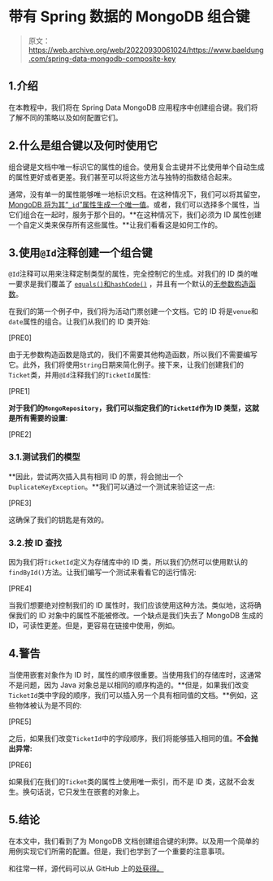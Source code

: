 # 带有 Spring 数据的 MongoDB 组合键

> 原文：<https://web.archive.org/web/20220930061024/https://www.baeldung.com/spring-data-mongodb-composite-key>

## 1.介绍

在本教程中，我们将在 Spring Data MongoDB 应用程序中创建组合键。我们将了解不同的策略以及如何配置它们。

## 2.什么是组合键以及何时使用它

组合键是文档中唯一标识它的属性的组合。使用复合主键并不比使用单个自动生成的属性更好或者更差。我们甚至可以将这些方法与独特的指数结合起来。

通常，没有单一的属性能够唯一地标识文档。在这种情况下，我们可以将其留空， [MongoDB 将为其“`_id`”属性生成一个唯一值](/web/20221128040535/https://www.baeldung.com/spring-boot-mongodb-auto-generated-field)。或者，我们可以选择多个属性，当它们组合在一起时，服务于那个目的。**在这种情况下，我们必须为 ID 属性创建一个自定义类来保存所有这些属性。**让我们看看这是如何工作的。

## 3.使用`@Id`注释创建一个组合键

`@Id`注释可以用来注释定制类型的属性，完全控制它的生成。对我们的 ID 类的唯一要求是我们覆盖了 [`equals()`和`hashCode()`](/web/20221128040535/https://www.baeldung.com/java-equals-hashcode-contracts) ，并且有一个默认的[无参数构造函数](/web/20221128040535/https://www.baeldung.com/java-constructors#noargs)。

在我们的第一个例子中，我们将为活动门票创建一个文档。它的 ID 将是`venue`和`date`属性的组合。让我们从我们的 ID 类开始:

[PRE0]

由于无参数构造函数是隐式的，我们不需要其他构造函数，所以我们不需要编写它。此外，我们将使用`String`日期来简化例子。接下来，让我们创建我们的`Ticket`类，并用`@Id`注释我们的`TicketId`属性:

[PRE1]

**对于我们的`MongoRepository`，我们可以指定我们的`TicketId`作为 ID 类型，这就是所有需要的设置:**

[PRE2]

### 3.1.测试我们的模型

**因此，尝试两次插入具有相同 ID 的票，将会抛出一个`DuplicateKeyException`。**我们可以通过一个测试来验证这一点:

[PRE3]

这确保了我们的钥匙是有效的。

### 3.2.按 ID 查找

因为我们将`TicketId`定义为存储库中的 ID 类，所以我们仍然可以使用默认的`findById()`方法。让我们编写一个测试来看看它的运行情况:

[PRE4]

当我们想要绝对控制我们的 ID 属性时，我们应该使用这种方法。类似地，这将确保我们的 ID 对象中的属性不能被修改。一个缺点是我们失去了 MongoDB 生成的 ID，可读性更差。但是，更容易在链接中使用，例如。

## 4.警告

当使用嵌套对象作为 ID 时，属性的顺序很重要。当使用我们的存储库时，这通常不是问题，因为 Java 对象总是以相同的顺序构造的。**但是，如果我们改变`TicketId`类中字段的顺序，我们可以插入另一个具有相同值的文档。**例如，这些物体被认为是不同的:

[PRE5]

之后，如果我们改变`TicketId`中的字段顺序，我们将能够插入相同的值。**不会抛出异常:**

[PRE6]

如果我们在我们的`Ticket`类的属性上使用唯一索引，而不是 ID 类，这就不会发生。换句话说，它只发生在嵌套的对象上。

## 5.结论

在本文中，我们看到了为 MongoDB 文档创建组合键的利弊。以及用一个简单的用例实现它们所需的配置。但是，我们也学到了一个重要的注意事项。

和往常一样，源代码可以从 GitHub 上的[处获得。](https://web.archive.org/web/20221128040535/https://github.com/eugenp/tutorials/tree/master/persistence-modules/spring-boot-persistence-mongodb-2)